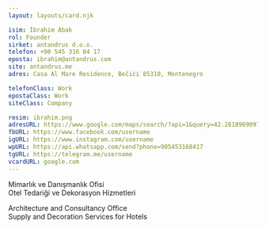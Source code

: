 ```yaml
---
layout: layouts/card.njk

isim: İbrahim Abak
rol: Founder
sirket: antandrus d.o.o.
telefon: +90 545 316 84 17
eposta: ibrahim@antandrus.com
site: antandrus.me
adres: Casa Al Mare Residence, Bečići 85310, Montenegro

telefonClass: Work
epostaClass: Work
siteClass: Company

resim: ibrahim.png
adresURL: https://www.google.com/maps/search/?api=1&query=42.281896909790596,18.87642178684473
fbURL: https://www.facebook.com/username
igURL: https://www.instagram.com/username
wpURL: https://api.whatsapp.com/send?phone=905453168417
tgURL: https://telegram.me/username
vcardURL: google.com
---
```


<p>Mimarlık ve Danışmanlık Ofisi<br />
Otel Tedariği ve Dekorasyon Hizmetleri</p>
<p>Architecture and Consultancy Office<br />
Supply and Decoration Services for Hotels</p>
